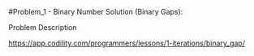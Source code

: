 #Problem_1 - Binary Number Solution (Binary Gaps):

Problem Description

https://app.codility.com/programmers/lessons/1-iterations/binary_gap/